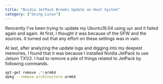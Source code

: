 ```yaml
---
title: "Nvidia JetPack Breaks Update on Host System"
category: ["Using Linux"]
---
```


Rencently I've been trying to update my Ubuntu16.04 using `apt` and it failed again and again. At first, I thought it was because of the GFW and the sources. It turned out that any effort on these settings was in vain.

At last, after analyzing the update logs and digging into my deepest memories, I found that it was because I installed Nvidia JetPack to use Jetson TX1/2. I had to remove a pile of things related to JetPack by following commands.

```bash
apt-get remove .*:arm64
dpkg --remove-architecture arm64
```
